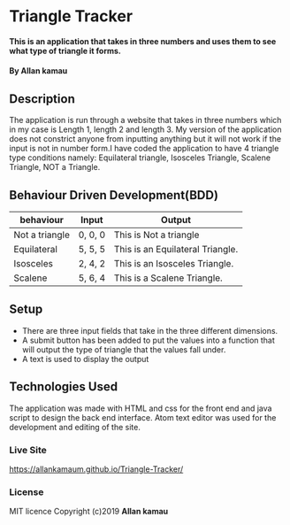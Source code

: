 # Triangle Tracker
#### This is an application that takes in three numbers and uses them to see what type of triangle it forms.
#### By **Allan kamau**
## Description
The application is run through a website that takes in three numbers which in my case is Length 1, length 2 and length 3. My version of the application does not constrict anyone from inputting anything but it will not work if the input is not in number form.I have coded the application to have 4 triangle type conditions namely:
Equilateral triangle, Isosceles Triangle, Scalene Triangle, NOT a Triangle.

## Behaviour Driven Development(BDD)
behaviour | Input | Output
------------|------------|------------
Not a triangle | 0, 0, 0 |This is Not a triangle
Equilateral | 5, 5, 5 | This is an Equilateral Triangle.
Isosceles | 2, 4, 2 |This is an Isosceles Triangle.
Scalene | 5, 6, 4 | This is a Scalene Triangle.

## Setup
* There are three input fields that take in the three different dimensions.
* A submit button has been added to put the values into a function that will output the type of triangle that the values fall under.
* A text is used to display the output

## Technologies Used
The application was made with HTML and css for the front end and java script to design the back end interface.
Atom text editor was used for the development and editing of the site.

### Live Site
 https://allankamaum.github.io/Triangle-Tracker/
### License
MIT licence Copyright (c)2019 **Allan kamau**
